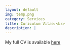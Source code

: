 ```yaml
---
layout: default
img: temp.png
category: Services
title: Curiculum Vitae:<br>
description: |
---
```

My full CV is available <a href="https://www.overleaf.com/read/dxzvhpzqxnqq">here</a>
